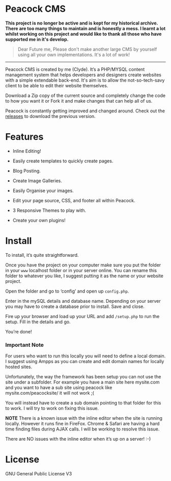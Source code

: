 # Peacock CMS

**This project is no longer be active and is kept for my historical archive. There are too many things to maintain and is honestly a mess. I learnt a lot whilst working on this project and would like to thank all those who have supported me in it's develop.**

> Dear Future me,
> Please don't make another large CMS by yourself using all your own implementations. It's a lot of work!

---

Peacock CMS is created by me (Clyde). It’s a PHP/MYSQL content management system that helps developers and designers create websites with a simple extendable back-end. It's aim is to allow the not-so-tech-savy client to be able to edit their website themselves.

Download a Zip copy of the current source and completely change the code to how you want it or Fork it and make changes that can help all of us.

Peacock is constantly getting improved and changed around. Check out the [releases](https://github.com/csmets/Peacock-CMS/releases) to download the previous version.

# Features
- Inline Editing!

- Easily create templates to quickly create pages.

- Blog Posting.

- Create Image Galleries.

- Easily Organise your images.

- Edit your page source, CSS, and footer all within Peacock.

- 3 Responsive Themes to play with.

- Create your own plugins!

# Install
To install, it’s quite straightforward.

Once you have the project on your computer make sure you put the  folder in your `www` localhost folder or in your server online. You can rename this folder to whatever you like, I suggest putting it as the name or your website project.

Open the folder and go to ‘config’ and open up `config.php`.

Enter in the mySQL details and database name. Depending on your server you may have to create a database prior to install. Save and close.

Fire up your browser and load up your URL and add `/setup.php` to run the setup. Fill in the details and go.

You’re done!

### Important Note
For users who want to run this locally you will need to define a local domain. I suggest using Ampps as you can create and edit domain names for locally hosted sites.

Unfortunately, the way the framework has been setup you can not use the site under a subfolder. For example you have a main site here mysite.com and you want to have a sub site using peacock like mysite.com/peacocksite/ it will not work ;(

You will instead have to create a sub domain pointing to that folder for this to work. I will try to work on fixing this issue.

**NOTE**
There is a known issue with the inline editor when the site is running locally. However it runs fine in FireFox. Chrome & Safari are having a hard time finding files during AJAX calls. I	will be working to resolve this issue. 

There are NO issues with the inline editor when it’s up on a server! :-)

# License
GNU General Public License V3
